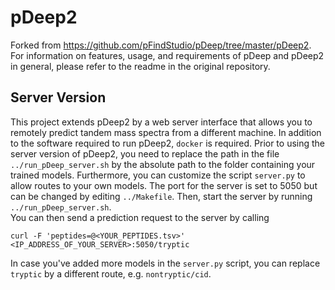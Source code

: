 # pDeep2
Forked from https://github.com/pFindStudio/pDeep/tree/master/pDeep2.
For information on features, usage, and requirements of pDeep and pDeep2 in general, please refer to the readme in the original repository.  
## Server Version 
This project extends pDeep2 by a web server interface that allows you to remotely predict tandem mass spectra from a different machine.
In addition to the software required to run pDeep2, `docker` is required.
Prior to using the server version of pDeep2, you need to replace the path in the file `../run_pDeep_server.sh`
by the absolute path to the folder containing your trained models. Furthermore, you can customize the script `server.py`
to allow routes to your own models. The port for the server is set to 5050 but can be changed by editing `../Makefile`.
Then, start the server by running `../run_pDeep_server.sh`.  
You can then send a prediction request to the server by calling
``` 
curl -F 'peptides=@<YOUR_PEPTIDES.tsv>'  <IP_ADDRESS_OF_YOUR_SERVER>:5050/tryptic 
```
In case you've added more models in the `server.py` script, you can replace `tryptic` by a different route, 
e.g. `nontryptic/cid`.